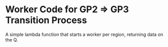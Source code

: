 # Worker Code for GP2 => GP3 Transition Process

A simple lambda function that starts a worker per region, returning data on the
Q.
